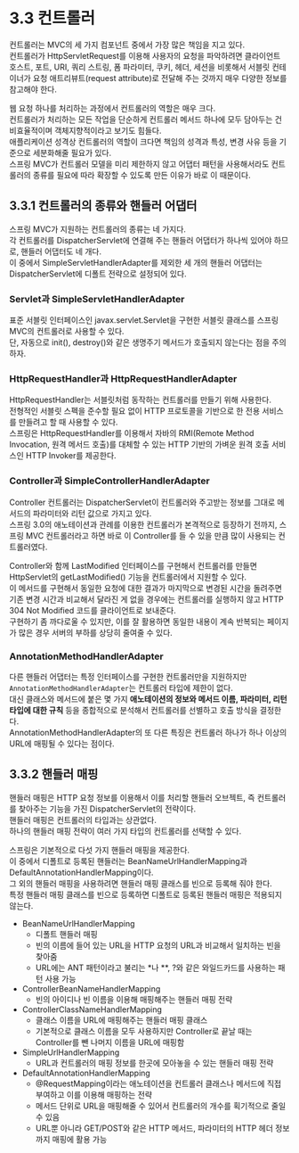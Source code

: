 # 3.3 컨트롤러

컨트롤러는 MVC의 세 가지 컴포넌트 중에서 가장 많은 책임을 지고 있다.  
컨트롤러가 HttpServletRequest를 이용해 사용자의 요청을 파악하려면 클라이언트 호스트, 포트, URI, 쿼리 스트링, 폼 파라미터, 쿠키, 헤더, 세션을 비롯해서 서블릿 컨테이너가 요청 애트리뷰트(request attribute)로 전달해 주는 것까지 매우 다양한 정보를 참고해야 한다.

웹 요청 하나를 처리하는 과정에서 컨트롤러의 역할은 매우 크다.  
컨트롤러가 처리하는 모든 작업을 단순하게 컨트롤러 메서드 하나에 모두 담아두는 건 비효율적이며 객체지향적이라고 보기도 힘들다.  
애플리케이션 성격상 컨트롤러의 역할이 크다면 책임의 성격과 특성, 변경 사유 등을 기준으로 세분화해줄 필요가 있다.  
스프링 MVC가 컨트롤러 모델을 미리 제한하지 않고 어댑터 패턴을 사용해서라도 컨트롤러의 종류를 필요에 따라 확장할 수 있도록 만든 이유가 바로 이 때문이다.

## 3.3.1 컨트롤러의 종류와 핸들러 어댑터

스프링 MVC가 지원하는 컨트롤러의 종류는 네 가지다.  
각 컨트롤러를 DispatcherServlet에 연결해 주는 핸들러 어댑터가 하나씩 있어야 하므로, 핸들러 어댑터도 네 개다.  
이 중에서 SimpleServletHandlerAdapter를 제외한 세 개의 핸들러 어댑터는 DispatcherServlet에 디폴트 전략으로 설정되어 있다.

### Servlet과 SimpleServletHandlerAdapter

표준 서블릿 인터페이스인 javax.servlet.Servlet을 구현한 서블릿 클래스를 스프링 MVC의 컨트롤러로 사용할 수 있다.  
단, 자동으로 init(), destroy()와 같은 생명주기 메서드가 호출되지 않는다는 점을 주의하자.

### HttpRequestHandler과 HttpRequestHandlerAdapter

HttpRequestHandler는 서블릿처럼 동작하는 컨트롤러를 만들기 위해 사용한다.  
전형적인 서블릿 스펙을 준수할 필요 없이 HTTP 프로토콜을 기반으로 한 전용 서비스를 만들려고 할 때 사용할 수 있다.  
스프링은 HttpRequestHandler를 이용해서 자바의 RMI(Remote Method Invocation, 원격 메서드 호출)를 대체할 수 있는 HTTP 기반의 가벼운 원격 호출 서비스인 HTTP Invoker를 제공한다.

### Controller과 SimpleControllerHandlerAdapter

Controller 컨트롤러는 DispatcherServlet이 컨트롤러와 주고받는 정보를 그대로 메서드의 파라미터와 리턴 값으로 가지고 있다.  
스프링 3.0의 애노테이션과 관례를 이용한 컨트롤러가 본격적으로 등장하기 전까지, 스프링 MVC 컨트롤러라고 하면 바로 이 Controller를 들 수 있을 만큼 많이 사용되는 컨트롤러였다.

Controller와 함께 LastModified 인터페이스를 구현해서 컨트롤러를 만들면 HttpServlet의 getLastModified() 기능을 컨트롤러에서 지원할 수 있다.  
이 메서드를 구현해서 동일한 요청에 대한 결과가 마지막으로 변경된 시간을 돌려주면 기존 변경 시간과 비교해서 달라진 게 없을 경우에는 컨트롤러를 실행하지 않고 HTTP 304 Not Modified 코드를 클라이언트로 보내준다.  
구현하기 좀 까다로울 수 있지만, 이를 잘 활용하면 동일한 내용이 계속 반복되는 페이지가 많은 경우 서버의 부하를 상당히 줄여줄 수 있다.

### AnnotationMethodHandlerAdapter

다른 핸들러 어댑터는 특정 인터페이스를 구현한 컨트롤러만을 지원하지만 `AnnotationMethodHandlerAdapter`는 컨트롤러 타입에 제한이 없다.  
대신 클래스와 메서드에 붙은 몇 가지 **애노테이션의 정보와 메서드 이름, 파라미터, 리턴 타입에 대한 규칙** 등을 종합적으로 분석해서 컨트롤러를 선별하고 호출 방식을 결정한다.  
AnnotationMethodHandlerAdapter의 또 다른 특징은 컨트롤러 하나가 하나 이상의 URL에 매핑될 수 있다는 점이다.

## 3.3.2 핸들러 매핑

핸들러 매핑은 HTTP 요청 정보를 이용해서 이를 처리할 핸들러 오브젝트, 즉 컨트롤러를 찾아주는 기능을 가진 DispatcherServlet의 전략이다.  
핸들러 매핑은 컨트롤러의 타입과는 상관없다.  
하나의 핸들러 매핑 전략이 여러 가지 타입의 컨트롤러를 선택할 수 있다.

스프링은 기본적으로 다섯 가지 핸들러 매핑을 제공한다.  
이 중에서 디폴트로 등록된 핸들러는 BeanNameUrlHandlerMapping과 DefaultAnnotationHandlerMapping이다.  
그 외의 핸들러 매핑을 사용하려면 핸들러 매핑 클래스를 빈으로 등록해 줘야 한다.  
특정 핸들러 매핑 클래스를 빈으로 등록하면 디폴트로 등록된 핸들러 매핑은 적용되지 않는다.

- BeanNameUrlHandlerMapping
  - 디폴트 핸들러 매핑
  - 빈의 이름에 들어 있는 URL을 HTTP 요청의 URL과 비교해서 일치하는 빈을 찾아줌
  - URL에는 ANT 패턴이라고 불리는 *나 **, ?와 같은 와일드카드를 사용하는 패턴 사용 가능
- ControllerBeanNameHandlerMapping
  - 빈의 아이디나 빈 이름을 이용해 매핑해주는 핸들러 매핑 전략
- ControllerClassNameHandlerMapping
  - 클래스 이름을 URL에 매핑해주는 핸들러 매핑 클래스
  - 기본적으로 클래스 이름을 모두 사용하지만 Controller로 끝날 때는 Controller를 뺀 나머지 이름을 URL에 매핑함
- SimpleUrlHandlerMapping
  - URL과 컨트롤러의 매핑 정보를 한곳에 모아놓을 수 있는 핸들러 매핑 전략
- DefaultAnnotationHandlerMapping
  - @RequestMapping이라는 애노테이션을 컨트롤러 클래스나 메서드에 직접 부여하고 이를 이용해 매핑하는 전략
  - 메서드 단위로 URL을 매핑해줄 수 있어서 컨트롤러의 개수를 획기적으로 줄일 수 있음
  - URL뿐 아니라 GET/POST와 같은 HTTP 메서드, 파라미터의 HTTP 헤더 정보까지 매핑에 활용 가능
